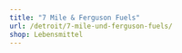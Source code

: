 ```yaml
---
title: "7 Mile & Ferguson Fuels"
url: /detroit/7-mile-und-ferguson-fuels/
shop: Lebensmittel
---
```

